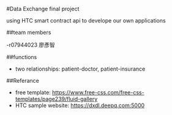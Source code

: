 #Data Exchange final project

using HTC smart contract api to develope our own applications

##team members

-r07944023 廖彥智

##functions

- two relationships: patient-doctor, patient-insurance

##Referance

- free template: https://www.free-css.com/free-css-templates/page239/fluid-gallery
- HTC sample website: https://dxdl.deepq.com:5000 



